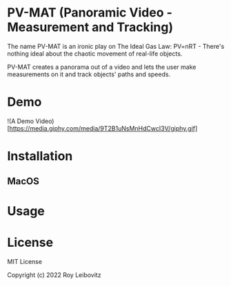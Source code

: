 # PV-MAT (Panoramic Video - Measurement and Tracking)

The name PV-MAT is an ironic play on The Ideal Gas Law: PV=nRT - There's nothing ideal about the chaotic movement of real-life objects.

PV-MAT creates a panorama out of a video and lets the user make measurements on it and track objects' paths and speeds.

# Demo

!(A Demo Video)[https://media.giphy.com/media/9T2B1uNsMnHdCwcI3V/giphy.gif]

# Installation

## MacOS



# Usage


# License

MIT License

Copyright (c) 2022 Roy Leibovitz
